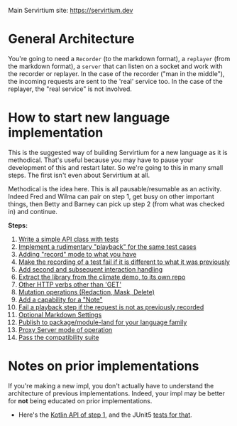Main Servirtium site: https://servirtium.dev

# General Architecture

You're going to need a `Recorder` (to the markdown format), a `replayer` (from the markdown format), a `server` that can listen on a socket and work with the recorder or replayer. In the case of the recorder ("man in the middle"), the incoming requests are sent to the 'real' service too. 
In the case of the replayer, the "real service" is not involved.  

# How to start new language implementation

This is the suggested way of building Servirtium for a new language as it is methodical. That's useful because you may have to pause your development of this and restart later. So we're going to this in many small steps. The first isn't even about Servirtium at all.  

Methodical is the idea here.  This is all pausable/resumable as an activity. Indeed Fred and Wilma can pair on step 1, get busy on other important things, then Betty and Barney can pick up step 2 (from what was checked in) and continue.

**Steps:**

1. [Write a simple API class with tests](starting-a-new-impl-step-1.md)
2. [Implement a rudimentary "playback" for the same test cases](starting-a-new-impl-step-2.md)
3. [Adding "record" mode to what you have](starting-a-new-impl-step-3.md)
4. [Make the recording of a test fail if it is different to what it was previously](starting-a-new-impl-step-4.md)
5. [Add second and subsequent interaction handling](starting-a-new-impl-step-5.md)
6. [Extract the library from the climate demo, to its own repo](starting-a-new-impl-step-6.md)
7. [Other HTTP verbs other than 'GET'](starting-a-new-impl-step-7.md)
8. [Mutation operations (Redaction, Mask, Delete)](starting-a-new-impl-step-8.md)
9. [Add a capability for a "Note"](starting-a-new-impl-step-9.md)
10. [Fail a playback step if the request is not as previously recorded](starting-a-new-impl-step-10.md)
11. [Optional Markdown Settings](starting-a-new-impl-step-11.md)
12. [Publish to package/module-land for your language family](starting-a-new-impl-step-12.md)
13. [Proxy Server mode of operation](starting-a-new-impl-step-13.md)
14. [Pass the compatibility suite](starting-a-new-impl-step-14.md)

# Notes on prior implementations

If you're making a new impl, you don't actually have to understand the architecture of previous implementations. Indeed, your impl may be better for **not** being educated on prior implementations.

* Here's the [Kotlin API of step 1](https://github.com/http4k/servirtium-demo-kotlin-climate-tck/blob/master/src/main/kotlin/servirtium/http4k/ClimateApi.kt), and the JUnit5 [tests for that](https://github.com/http4k/servirtium-demo-kotlin-climate-tck/blob/master/src/test/kotlin/servirtium/http4k/kotlin/ClimateApiTests.kt). 

